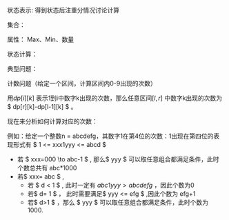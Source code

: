状态表示: 得到状态后注重分情况讨论计算



集合：

属性： Max、Min、数量 



状态计算：



典型问题：

计数问题（给定一个区间，计算区间内0-9出现的次数）

用$dp[i][k]$ 表示1到i中数字k出现的次数，那么任意区间$[l,r]$ 中数字k出现的次数为$ dp[r][k]-dp[l-1][k] $ 。

现在来分析如何计算对应的次数：

例如：给定一个整数n = abcdefg，其数字1在第4位的次数：1出现在第四位的表现形式有 $ 1 <= xxx1yyy <= abcd $ 

+ 若 $ xxx=000 \to abc-1 $ , 那么$ yyy $ 可以取任意组合都满足条件，此时个数总共有 abc*1000
+ 若$ xxx= abc $ ,
  + 若 $ d < 1 $ , 此时一定有 $abc1yyy > abcdefg$ ，因此个数为0
  + 若$ d= 1 $ ， 此时需要满足$ yyy <= efg $ ,因此个数为 efg+1
  + 若$ d>1 $ ，那么 $ yyy $ 可以取任意组合都满足条件，此时个数为 1000.

